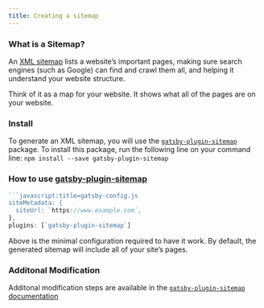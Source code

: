 ```yaml
---
title: Creating a sitemap
---
```


### What is a Sitemap?

An [XML sitemap](https://support.google.com/webmasters/answer/156184?hl=en) lists a website’s important pages, making sure search engines (such as Google) can find and crawl them all, and helping it understand your website structure.

Think of it as a map for your website. It shows what all of the pages are on your website.

### Install

To generate an XML sitemap, you will use the [`gatsby-plugin-sitemap`](/packages/gatsby-plugin-sitemap/) package. To install this package, run the following line on your command line:
`npm install --save gatsby-plugin-sitemap`

### How to use [gatsby-plugin-sitemap](/packages/gatsby-plugin-sitemap/)

````javascript
```javascript:title=gatsby-config.js
siteMetadata: {
  siteUrl: `https://www.example.com`,
},
plugins: [`gatsby-plugin-sitemap`]
````

Above is the minimal configuration required to have it work. By default, the generated sitemap will include all of your site’s pages.

### Additonal Modification

Additonal modification steps are available in the [`gatsby-plugin-sitemap` documentation](https://www.gatsbyjs.org/packages/gatsby-plugin-sitemap)
